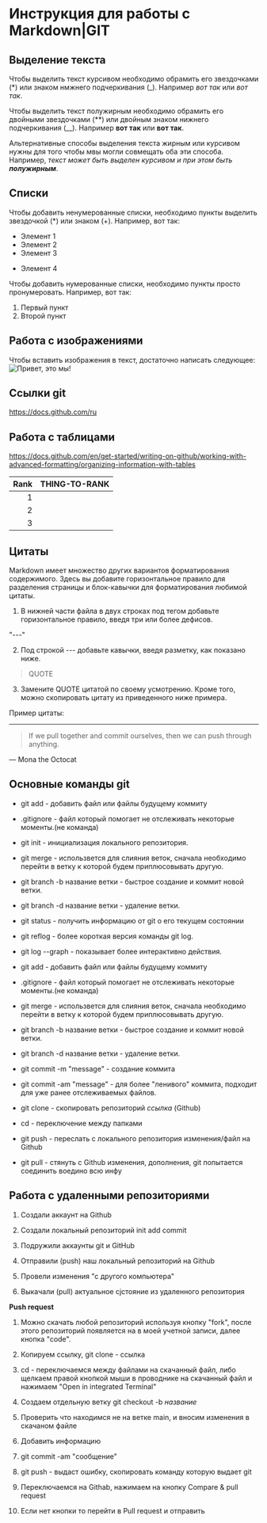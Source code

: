 # Инструкция для работы с Markdown|GIT

## Выделение текста

Чтобы выделить текст курсивом необходимо обрамить его звездочками (*) или знаком нмжнего подчеркивания (_). Например *вот так* или _вот так_.

Чтобы выделить текст полужирным необходимо обрамить его двойными звездочками (**) или двойным знаком нижнего подчеркивания (__). Например **вот так** или __вот так__.

Альтернативные способы выделения текста жирным или курсивом нужны для того чтобы мвы могли совмещать оба эти способа. Например, _текст может быть выделен курсивом и при этом быть **полужирным**_.

## Списки

Чтобы добавить ненумерованные списки, необходимо пункты выделить звездочкой (*) или знаком (+). Например, вот так:
* Элемент 1
* Элемент 2
* Элемент 3
+ Элемент 4

Чтобы добавить нумерованные списки, необходимо пункты просто пронумеровать. Например, вот так:
1. Первый пункт
2. Второй пункт

## Работа с изображениями

Чтобы вставить изображения в текст, достаточно написать следующее:
![Привет, это мы!](We.jpg.JPG)

## Ссылки git

https://docs.github.com/ru

## Работа с таблицами

https://docs.github.com/en/get-started/writing-on-github/working-with-advanced-formatting/organizing-information-with-tables

| Rank | THING-TO-RANK |
|-----:|---------------|
|     1|               |
|     2|               |
|     3|               |


## Цитаты

Markdown имеет множество других вариантов форматирования содержимого. Здесь вы добавите горизонтальное правило для разделения страницы и блок-кавычки для форматирования любимой цитаты. 

1. В нижней части файла в двух строках под </details> тегом добавьте горизонтальное правило, введя три или более дефисов.

"---"

2. Под строкой --- добавьте кавычки, введя разметку, как показано ниже.

> QUOTE

3. Замените QUOTE цитатой по своему усмотрению. Кроме того, можно скопировать цитату из приведенного ниже примера.


Пример цитаты:

---
> If we pull together and commit ourselves, then we can push through anything.

— Mona the Octocat

## Основные команды git

* git add - добавить файл или файлы будущему коммиту

* .gitignore - файл который помогает не отслеживать некоторые моменты.(не команда)

* git init - инициализация локального репозитория.

* git merge - использвется для слияния веток, сначала необходимо перейти в ветку к которой будем приплюсовывать другую.

* git branch -b название ветки - быстрое создание и коммит новой ветки.

* git branch -d название ветки - удаление ветки.

* git status - получить информацию от git о его текущем состоянии

* git reflog - более короткая версия команды git log.

* git log --graph - показывает более интерактивно действия.

* git add - добавить файл или файлы будущему коммиту

* .gitignore - файл который помогает не отслеживать некоторые моменты.(не команда)

* git merge - использвется для слияния веток, сначала необходимо перейти в ветку к которой будем приплюсовывать другую.

* git branch -b название ветки - быстрое создание и коммит новой ветки.

* git branch -d название ветки - удаление ветки.

* git commit -m "message" - создание коммита

* git commit -am "message" - для более "ленивого" коммита, подходит для уже ранее отслеживаемых файлов.

* git clone - скопировать репозиторий *ссылка* (Github)

* cd - переключение между папками

* git push - переслать с локального репозитория изменения/файл на Github

* git pull - стянуть с Github изменения, дополнения, git попытается соединить воедино всю инфу

## Работа с удаленными репозиториями

1. Создали аккаунт на Github

2. Создали локальный репозиторий init add commit

3. Подружили аккаунты git и GitHub

4. Отправили (push) наш локальный репозиторий на Github

5. Провели изменения "с другого компьютера"

6. Выкачали (pull) актуальное сjстояние из удаленного репозитория

**Push request**

1. Можно скачать любой репозиторий используя кнопку "fork", после этого репозиторий появляется на в моей учетной записи, далее кнопка "code".

2. Копируем ссылку, git clone - ссылка 

3. cd - переключаемся между файлами на скачанный файл, либо щелкаем правой кнопкой мыши в проводнике на скачанный файл и нажимаем "Open in integrated Terminal"

4. Создаем отдельную ветку git checkout -b _название_

5. Проверить что находимся не на ветке main, и вносим изменения в скачаном файле

6. Добавить информацию

7. git commit -am "сообщение"

8. git push - выдаст ошибку, скопировать команду которую выдает git

9. Переключаемся на Githab, нажимаем на кнопку Сompare & pull request

10. Если нет кнопки то перейти в Pull request и отправить 
